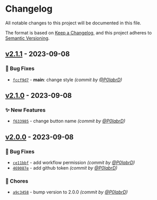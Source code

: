# Changelog
All notable changes to this project will be documented in this file.

The format is based on [Keep a Changelog](https://keepachangelog.com/en/1.0.0/),
and this project adheres to [Semantic Versioning](https://semver.org/spec/v2.0.0.html).

## [v2.1.1] - 2023-09-08
### :bug: Bug Fixes
- [`fccf9d7`](https://github.com/P0labrD/flutter_box/commit/fccf9d70b56413d1c79be23685fff4cf03d22c1c) - **main**: change style *(commit by [@P0labrD](https://github.com/P0labrD))*


## [v2.1.0] - 2023-09-08
### :sparkles: New Features
- [`f633985`](https://github.com/P0labrD/flutter_box/commit/f633985869b04f9f27cd467b471f096231735dd5) - change button name *(commit by [@P0labrD](https://github.com/P0labrD))*


## [v2.0.0] - 2023-09-08
### :bug: Bug Fixes
- [`ce11bbf`](https://github.com/P0labrD/flutter_box/commit/ce11bbfb52224decf506a255fa304c97b6f3366c) - add workflow permission *(commit by [@P0labrD](https://github.com/P0labrD))*
- [`469087e`](https://github.com/P0labrD/flutter_box/commit/469087eba32f976bb4b03d39a6cfddf90a689457) - add github token *(commit by [@P0labrD](https://github.com/P0labrD))*

### :wrench: Chores
- [`a9c3458`](https://github.com/P0labrD/flutter_box/commit/a9c34589d83effeede9108a8cc918b2456edc4f6) - bump version to 2.0.0 *(commit by [@P0labrD](https://github.com/P0labrD))*


[v2.0.0]: https://github.com/P0labrD/flutter_box/compare/v1.0.0...v2.0.0
[v2.1.0]: https://github.com/P0labrD/flutter_box/compare/v2.0.0...v2.1.0
[v2.1.1]: https://github.com/P0labrD/flutter_box/compare/v2.1.0...v2.1.1